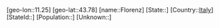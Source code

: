 ﻿---
location: [43.78,11.25]
type: City
tags:
- geo/City


SpocWebEntityId: 30194
isDeleted: false
confidential: public

---
[geo-lon::11.25]
[geo-lat::43.78]
[name::Florenz]
[State::]
[Country::[Italy](geo/Continent/Europe/Italy.md)]
[StateId::]
[Population::]
[Unknown::]


